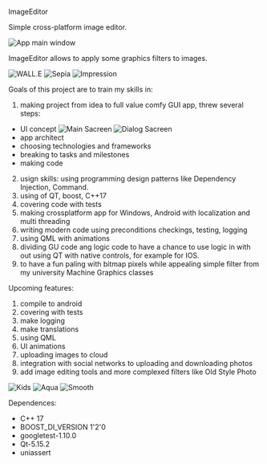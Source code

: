 ImageEditor




Simple cross-platform image editor. 

![App main window](Images/flowers_aqua.png)

ImageEditor allows to apply some graphics filters to images.

![WALL.E](Images/WALL.E.png) ![Sepia](Images/WALL.E_sepia.png) ![Impression](Images/WALL.E_imp.png)

 


Goals of this project are to train my skills in:

1. making project from idea to full value comfy GUI app, threw several steps: 
- UI concept ![Main Sacreen](Images/ui_concep_Filters_screen.png) ![Dialog Sacreen](Images/ui_concept_Menu.png)
- app architect
- choosing technologies and frameworks
- breaking to tasks and milestones
- making code
2. usign skills: using programming design patterns like Dependency Injection, Command.
3. using of QT, boost, C++17
4. covering code with tests
5. making crossplatform app for Windows, Android with localization and multi threading
6. writing modern code using preconditions checkings, testing, logging
7. using QML with animations
8. dividing GU code ang logic code to have a chance to use logic in with out using QT with native controls, for example for IOS.
9. to have a fun paling with bitmap pixels while appealing simple filter from my university Machine Graphics classes



Upcoming features:
1. compile to android
2. covering with tests
3. make logging
4. make translations
5. using QML
6. UI animations
7. uploading images to cloud
8. integration with social networks to uploading and downloading photos
9. add image editing tools and more complexed filters like Old Style Photo

![Kids](Images/kids1.png) ![Aqua](Images/kids_aqua.png)  ![Smooth](Images/kids_smooth.png) 



Dependences:
- C++ 17 
- BOOST_DI_VERSION 1'2'0 
- googletest-1.10.0 
- Qt-5.15.2 
- uniassert 
